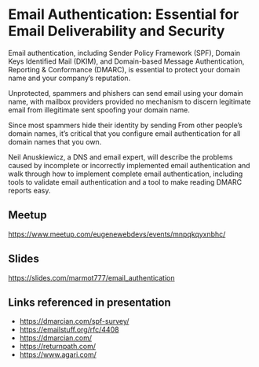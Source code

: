# Email Authentication: Essential for Email Deliverability and Security

Email authentication, including Sender Policy Framework (SPF), Domain Keys Identified Mail (DKIM), and Domain-based Message Authentication, Reporting & Conformance (DMARC), is essential to protect your domain name and your company’s reputation.

Unprotected, spammers and phishers can send email using your domain name, with mailbox providers provided no mechanism to discern legitimate email from illegitimate sent spoofing your domain name.

Since most spammers hide their identity by sending From other people’s domain names, it’s critical that you configure email authentication for all domain names that you own.

Neil Anuskiewicz, a DNS and email expert, will describe the problems caused by incomplete or incorrectly implemented email authentication and walk through how to implement complete email authentication, including tools to validate email authentication and a tool to make reading DMARC reports easy.

## Meetup

https://www.meetup.com/eugenewebdevs/events/mnpqkqyxnbhc/

## Slides

https://slides.com/marmot777/email_authentication

## Links referenced in presentation

* https://dmarcian.com/spf-survey/
* https://emailstuff.org/rfc/4408
* https://dmarcian.com/
* https://returnpath.com/
* https://www.agari.com/
